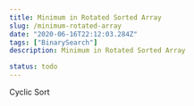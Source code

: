 ```yaml
---
title: Minimum in Rotated Sorted Array
slug: /minimum-rotated-array
date: "2020-06-16T22:12:03.284Z"
tags: ["BinarySearch"]
description: Minimum in Rotated Sorted Array

status: todo
---
```


Cyclic Sort
